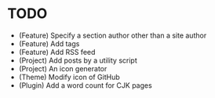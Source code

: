 # TODO

* (Feature) Specify a section author other than a site author
* (Feature) Add tags
* (Feature) Add RSS feed
* (Project) Add posts by a utility script
* (Project) An icon generator
* (Theme) Modify icon of GitHub
* (Plugin) Add a word count for CJK pages
